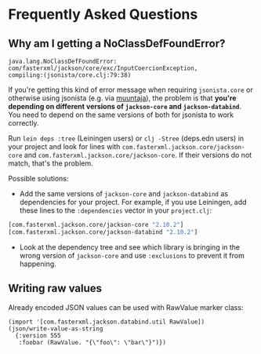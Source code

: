 # Frequently Asked Questions

## Why am I getting a NoClassDefFoundError?

```
java.lang.NoClassDefFoundError: com/fasterxml/jackson/core/exc/InputCoercionException,
compiling:(jsonista/core.clj:79:38)
```

If you're getting this kind of error message when requiring `jsonista.core` or otherwise using jsonista (e.g. via [muuntaja](https://github.com/metosin/muuntaja)),
the problem is that **you're depending on different versions of `jackson-core` and `jackson-databind`**. You need to depend on the same versions of both for jsonista to work correctly.

Run `lein deps :tree` (Leiningen users) or `clj -Stree` (deps.edn users) in your project and look for lines with `com.fasterxml.jackson.core/jackson-core` and `com.fasterxml.jackson.core/jackson-core`. If their versions do not match, that's the problem.

Possible solutions:

* Add the same versions of `jackson-core` and `jackson-databind` as dependencies for your project. For example, if you use Leiningen, add these lines to the `:dependencies` vector in your `project.clj`:

```clojure
[com.fasterxml.jackson.core/jackson-core "2.10.2"]
[com.fasterxml.jackson.core/jackson-databind "2.10.2"]
```

* Look at the dependency tree and see which library is bringing in the wrong version of `jackson-core` and use `:exclusions` to prevent it from happening.

## Writing raw values

Already encoded JSON values can be used with RawValue marker class:

```
(import '[com.fasterxml.jackson.databind.util RawValue])
(json/write-value-as-string
  {:version 555
   :foobar (RawValue. "{\"foo\": \"bar\"}")})
```
